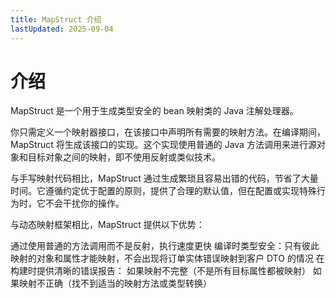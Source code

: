 ```yaml
---
title: MapStruct 介绍
lastUpdated: 2025-09-04
---
```

# 介绍

<Watermark>

MapStruct 是一个用于生成类型安全的 bean 映射类的 Java 注解处理器。

你只需定义一个映射器接口，在该接口中声明所有需要的映射方法。在编译期间，MapStruct 将生成该接口的实现。这个实现使用普通的
Java 方法调用来进行源对象和目标对象之间的映射，即不使用反射或类似技术。

与手写映射代码相比，MapStruct 通过生成繁琐且容易出错的代码，节省了大量时间。它遵循约定优于配置的原则，提供了合理的默认值，但在配置或实现特殊行为时，它不会干扰你的操作。

与动态映射框架相比，MapStruct 提供以下优势：

通过使用普通的方法调用而不是反射，执行速度更快
编译时类型安全：只有彼此映射的对象和属性才能映射，不会出现将订单实体错误映射到客户 DTO 的情况
在构建时提供清晰的错误报告：
如果映射不完整（不是所有目标属性都被映射）
如果映射不正确（找不到适当的映射方法或类型转换）

</Watermark>